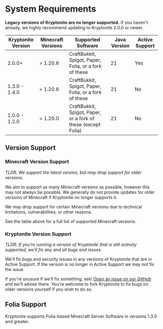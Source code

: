 # System Requirements

<warning>
    <strong>Legacy versions of Kryptonite are no longer supported.</strong>
    If you haven't already, we highly recommend updating to Kryptonite 2.0.0 or newer.
</warning>

| Kryptonite Version | Minecraft Versions | Supported Software                                            | Java Version | Active Support |
|--------------------|--------------------|---------------------------------------------------------------|--------------|----------------|
| 2.0.0+             | > 1.20.6           | CraftBukkit, Spigot, Paper, Folia, or a fork of these         | 21           | Yes            |
| 1.3.0 - 1.4.0      | > 1.20.6           | CraftBukkit, Spigot, Paper, Folia, or a fork of these         | 21           | No             |
| 1.0.0 - 1.2.0      | > 1.20.0           | CraftBukkit, Spigot, Paper, or a fork of these (except Folia) | 21           | No             |

## Version Support
### Minecraft Version Support
_TLDR; We support the latest version, but may drop support for older versions._

We aim to support as many Minecraft versions as possible, however this may not always be possible.
We generally do not provide updates for older versions of Minecraft if Kryptonite no longer supports it.

We may drop support for certain Minecraft versions due to technical limitations, vulnerabilities, or other reasons.

See the table above for a full list of supported Minecraft versions.

### Kryptonite Version Support
_TLDR; If you're running a version of Kryptonite that is still actively supported, we'll fix any and all bugs and issues._

We'll fix bugs and security issues in any versions of Kryptonite that are in Active Support.
If the version is no longer in Active Support we may not fix the issue.

If you're unusure if we'll fix something, ask! [Open an issue on our GitHub](https://github.com/lewmc/kryptonite/issues) and we'll advise there.
You're welcome to fork Kryptonite to fix bugs on older versions yourself if you wish to do so.

## Folia Support
Kryptonite supports Folia-based Minecraft Server Software in versions 1.3.0 and greater.